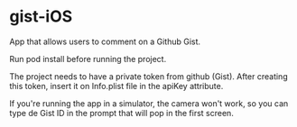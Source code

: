 # gist-iOS
App that allows users to comment on a Github Gist.

Run pod install before running the project.

The project needs to have a private token from github (Gist). After creating this token, insert it on Info.plist file in the apiKey attribute.

If you're running the app in a simulator, the camera won't work, so you can type de Gist ID in the prompt that will pop in the first screen.
